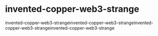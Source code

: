 # invented-copper-web3-strange
invented-copper-web3-strangeinvented-copper-web3-strangeinvented-copper-web3-strangeinvented-copper-web3-strange
